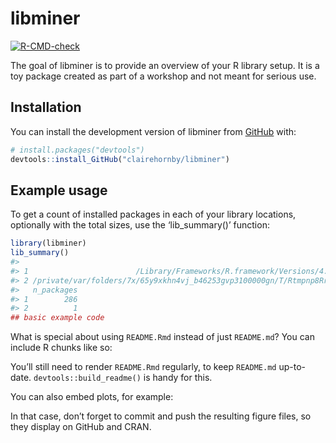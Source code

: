 
<!-- README.md is generated from README.Rmd. Please edit that file -->

# libminer

<!-- badges: start -->

[![R-CMD-check](https://github.com/clairehornby/libminer/actions/workflows/R-CMD-check.yaml/badge.svg)](https://github.com/clairehornby/libminer/actions/workflows/R-CMD-check.yaml)
<!-- badges: end -->

The goal of libminer is to provide an overview of your R library setup.
It is a toy package created as part of a workshop and not meant for
serious use.

## Installation

You can install the development version of libminer from
[GitHub](https://github.com/) with:

``` r
# install.packages("devtools")
devtools::install_GitHub("clairehornby/libminer")
```

## Example usage

To get a count of installed packages in each of your library locations,
optionally with the total sizes, use the ‘lib_summary()’ function:

``` r
library(libminer)
lib_summary()
#>                                                                                        Library
#> 1                        /Library/Frameworks/R.framework/Versions/4.3-x86_64/Resources/library
#> 2 /private/var/folders/7x/65y9xkhn4vj_b46253gvp3100000gn/T/Rtmpnp8RrM/temp_libpath8578528193e5
#>   n_packages
#> 1        286
#> 2          1
## basic example code
```

What is special about using `README.Rmd` instead of just `README.md`?
You can include R chunks like so:

You’ll still need to render `README.Rmd` regularly, to keep `README.md`
up-to-date. `devtools::build_readme()` is handy for this.

You can also embed plots, for example:

In that case, don’t forget to commit and push the resulting figure
files, so they display on GitHub and CRAN.
